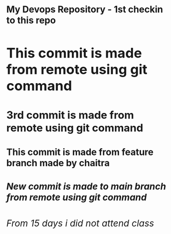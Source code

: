 <h1> My Devops Repository - 1st checkin to this repo<h/1>
<h2> This commit is made from remote using git command</h2>
<h3> 3rd commit is made from remote using git command</h3>
<h4> This commit is made from feature branch made by chaitra</h4>
<h5> New commit is made to main branch from remote using git command</h5>
<h6>From 15 days i did not attend class<h6>